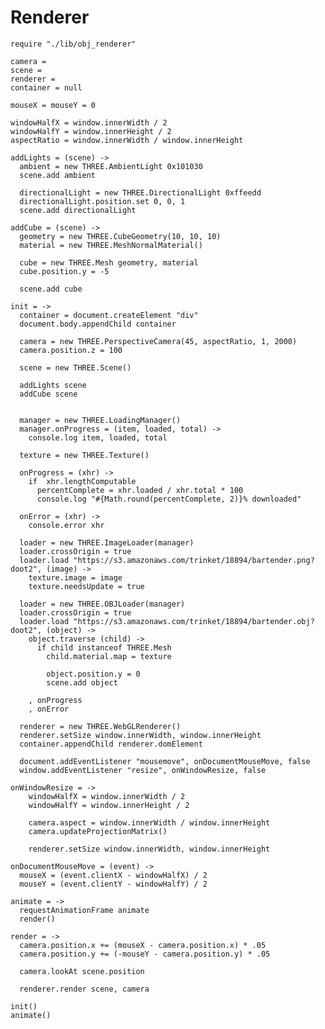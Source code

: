 Renderer
========

    require "./lib/obj_renderer"

    camera =
    scene =
    renderer =
    container = null

    mouseX = mouseY = 0

    windowHalfX = window.innerWidth / 2
    windowHalfY = window.innerHeight / 2
    aspectRatio = window.innerWidth / window.innerHeight

    addLights = (scene) ->
      ambient = new THREE.AmbientLight 0x101030
      scene.add ambient

      directionalLight = new THREE.DirectionalLight 0xffeedd 
      directionalLight.position.set 0, 0, 1 
      scene.add directionalLight     

    addCube = (scene) ->
      geometry = new THREE.CubeGeometry(10, 10, 10)
      material = new THREE.MeshNormalMaterial()
      
      cube = new THREE.Mesh geometry, material 
      cube.position.y = -5

      scene.add cube

    init = ->
      container = document.createElement "div"
      document.body.appendChild container

      camera = new THREE.PerspectiveCamera(45, aspectRatio, 1, 2000)
      camera.position.z = 100

      scene = new THREE.Scene()

      addLights scene
      addCube scene
      

      manager = new THREE.LoadingManager()
      manager.onProgress = (item, loaded, total) ->
      	console.log item, loaded, total 

      texture = new THREE.Texture()

      onProgress = (xhr) ->
        if  xhr.lengthComputable 
          percentComplete = xhr.loaded / xhr.total * 100
          console.log "#{Math.round(percentComplete, 2)}% downloaded" 

      onError = (xhr) ->
        console.error xhr

      loader = new THREE.ImageLoader(manager)
      loader.crossOrigin = true
      loader.load "https://s3.amazonaws.com/trinket/18894/bartender.png?doot2", (image) ->
        texture.image = image
        texture.needsUpdate = true

      loader = new THREE.OBJLoader(manager)
      loader.crossOrigin = true
      loader.load "https://s3.amazonaws.com/trinket/18894/bartender.obj?doot2", (object) ->
        object.traverse (child) ->
          if child instanceof THREE.Mesh
            child.material.map = texture

            object.position.y = 0
            scene.add object

        , onProgress
        , onError

      renderer = new THREE.WebGLRenderer()
      renderer.setSize window.innerWidth, window.innerHeight
      container.appendChild renderer.domElement

      document.addEventListener "mousemove", onDocumentMouseMove, false
      window.addEventListener "resize", onWindowResize, false

    onWindowResize = ->
    	windowHalfX = window.innerWidth / 2
    	windowHalfY = window.innerHeight / 2

    	camera.aspect = window.innerWidth / window.innerHeight
    	camera.updateProjectionMatrix()

    	renderer.setSize window.innerWidth, window.innerHeight

    onDocumentMouseMove = (event) ->
      mouseX = (event.clientX - windowHalfX) / 2
      mouseY = (event.clientY - windowHalfY) / 2

    animate = ->
      requestAnimationFrame animate
      render()

    render = ->
      camera.position.x += (mouseX - camera.position.x) * .05
      camera.position.y += (-mouseY - camera.position.y) * .05

      camera.lookAt scene.position

      renderer.render scene, camera

    init()
    animate()

